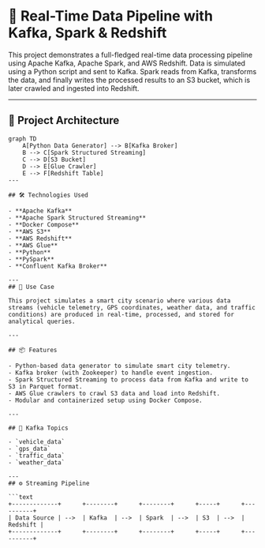 # 🧠 Real-Time Data Pipeline with Kafka, Spark & Redshift

This project demonstrates a full-fledged real-time data processing pipeline using Apache Kafka, Apache Spark, and AWS Redshift. Data is simulated using a Python script and sent to Kafka. Spark reads from Kafka, transforms the data, and finally writes the processed results to an S3 bucket, which is later crawled and ingested into Redshift.

---

## 📌 Project Architecture

```mermaid
graph TD
    A[Python Data Generator] --> B[Kafka Broker]
    B --> C[Spark Structured Streaming]
    C --> D[S3 Bucket]
    D --> E[Glue Crawler]
    E --> F[Redshift Table]
---

## 🛠️ Technologies Used

- **Apache Kafka**
- **Apache Spark Structured Streaming**
- **Docker Compose**
- **AWS S3**
- **AWS Redshift**
- **AWS Glue**
- **Python**
- **PySpark**
- **Confluent Kafka Broker**

---
## 📌 Use Case

This project simulates a smart city scenario where various data streams (vehicle telemetry, GPS coordinates, weather data, and traffic conditions) are produced in real-time, processed, and stored for analytical queries.

---

## 📦 Features

- Python-based data generator to simulate smart city telemetry.
- Kafka broker (with Zookeeper) to handle event ingestion.
- Spark Structured Streaming to process data from Kafka and write to S3 in Parquet format.
- AWS Glue crawlers to crawl S3 data and load into Redshift.
- Modular and containerized setup using Docker Compose.

---

## 🧾 Kafka Topics

- `vehicle_data`
- `gps_data`
- `traffic_data`
- `weather_data`

---
## ⚙️ Streaming Pipeline

```text
+-------------+      +--------+      +--------+      +-----+      +----------+
| Data Source | -->  | Kafka  | -->  | Spark  | -->  | S3  | -->  | Redshift |
+-------------+      +--------+      +--------+      +-----+      +----------+
